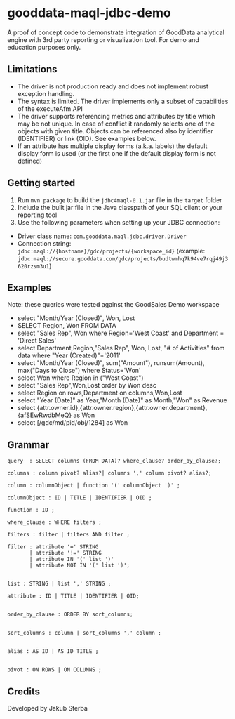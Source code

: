 # gooddata-maql-jdbc-demo
A proof of concept code to demonstrate integration of GoodData analytical engine with 3rd party reporting or visualization tool. For demo and education purposes only.

## Limitations
* The driver is not production ready and does not implement robust exception handling.
* The syntax is limited. The driver implements only a subset of capabilities of the executeAfm API
* The driver supports referencing metrics and attributes by title which may be not unique. In case of conflict it randomly selects one of the objects with given title. Objects can be referenced also by identifier (IDENTIFIER) or link (OID). See examples below.
* If an attribute has multiple display forms (a.k.a. labels) the default display form is used (or the first one if the default display form is not defined)


## Getting started

1. Run `mvn package` to build the `jdbc4maql-0.1.jar` file in the `target` folder
2. Include the built jar file in the Java classpath of your SQL client or your reporting tool
3. Use the following parameters when setting up your JDBC connection:
  - Driver class name: `com.gooddata.maql.jdbc.driver.Driver`
  - Connection string: `jdbc:maql://{hostname}/gdc/projects/{workspace_id}` (example: `jdbc:maql://secure.gooddata.com/gdc/projects/budtwmhq7k94ve7rqj49j3620rzsm3u1`)

## Examples

Note: these queries were tested against the GoodSales Demo workspace

* select "Month/Year (Closed)", Won, Lost 
* SELECT Region, Won FROM DATA
* select "Sales Rep", Won where Region='West Coast' and Department = 'Direct Sales'
* select Department,Region,"Sales Rep", Won, Lost, "# of Activities" from data where "Year (Created)"='2011'
* select "Month/Year (Closed)", sum("Amount"), runsum(Amount), max("Days to Close") where Status='Won'
* select Won where Region in ("West Coast")
* select "Sales Rep",Won,Lost order by Won desc
* select Region on rows,Department on columns,Won,Lost
* select "Year (Date)" as Year,"Month (Date)" as Month,"Won" as Revenue
* select {attr.owner.id},{attr.owner.region},{attr.owner.department},{afSEwRwdbMeQ} as Won
* select [/gdc/md/pid/obj/1284] as Won

## Grammar

```
query  : SELECT columns (FROM DATA)? where_clause? order_by_clause?;      
 
columns : column pivot? alias?| columns ',' column pivot? alias?;
 
column : columnObject | function '(' columnObject ')' ;
 
columnObject : ID | TITLE | IDENTIFIER | OID ;
 
function : ID ;
 
where_clause : WHERE filters ;
 
filters : filter | filters AND filter ;
 
filter : attribute '=' STRING  
       | attribute '!=' STRING 
       | attribute IN '(' list ')'
       | attribute NOT IN '(' list ')';
 
 
list : STRING | list ',' STRING ;
 
attribute : ID | TITLE | IDENTIFIER | OID;
 
 
order_by_clause : ORDER BY sort_columns;
 
 
sort_columns : column | sort_columns ',' column ;
 
 
alias : AS ID | AS ID TITLE ;
 
 
pivot : ON ROWS | ON COLUMNS ;
```

## Credits

Developed by Jakub Sterba
